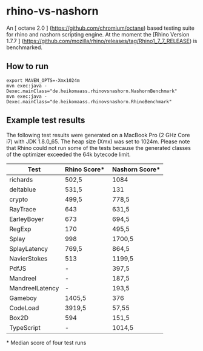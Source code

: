 # rhino-vs-nashorn
An [ octane 2.0 ] (https://github.com/chromium/octane) based testing suite for rhino and nashorn scripting engine.
At the moment the [Rhino Version 1.7.7 ] (https://github.com/mozilla/rhino/releases/tag/Rhino1_7_7_RELEASE) is benchmarked.

## How to run
```
export MAVEN_OPTS=-Xmx1024m
mvn exec:java -Dexec.mainClass="de.heikomaass.rhinovsnashorn.NashornBenchmark"
mvn exec:java -Dexec.mainClass="de.heikomaass.rhinovsnashorn.RhinoBenchmark"
```

## Example test results

The following test results were generated on a MacBook Pro (2 GHz Core i7) with JDK 1.8.0\_65. 
The heap size (Xmx) was set to 1024m. Please note that Rhino could not run some of the tests
because the generated classes of the optimizer exceeded the 64k bytecode limit.

Test                | Rhino Score\* | Nashorn Score\*|
--------------------|---------------|----------------|
richards            | 502,5         | 1084           |
deltablue           | 531,5         | 131            |
crypto              | 499,5         | 778,5          |
RayTrace            | 643           | 631,5          |
EarleyBoyer         | 673           | 694,5          |
RegExp              | 170           | 495,5          |        
Splay               | 998           | 1700,5         |
SplayLatency        | 769,5         | 864,5          |
NavierStokes        | 513           | 1199,5         |
PdfJS               | -             | 397,5          |
Mandreel            | -             | 187,5          |
MandreelLatency     | -             | 193,5          |
Gameboy             | 1405,5        | 376            |
CodeLoad            | 3919,5        | 57,55          |
Box2D               | 594           | 151,5          |
TypeScript          | -             | 1014,5         |


\* Median score of four test runs
